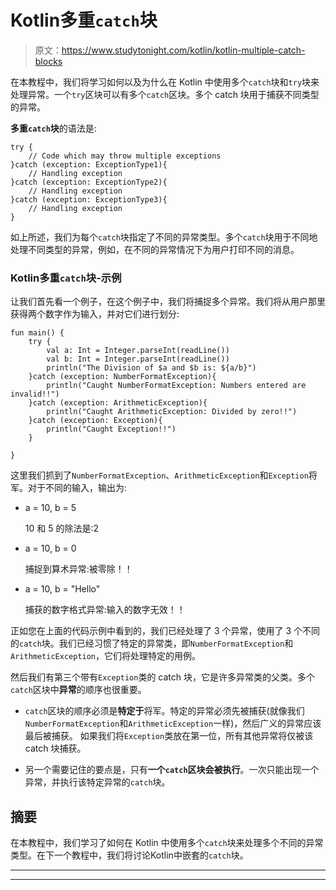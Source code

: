 # Kotlin多重`catch`块

> 原文：<https://www.studytonight.com/kotlin/kotlin-multiple-catch-blocks>

在本教程中，我们将学习如何以及为什么在 Kotlin 中使用多个`catch`块和`try`块来处理异常。一个`try`区块可以有多个`catch`区块。多个 catch 块用于捕获不同类型的异常。

**多重`catch`块**的语法是:

```
try {
    // Code which may throw multiple exceptions
}catch (exception: ExceptionType1){
    // Handling exception
}catch (exception: ExceptionType2){
    // Handling exception
}catch (exception: ExceptionType3){
    // Handling exception
}
```

如上所述，我们为每个`catch`块指定了不同的异常类型。多个`catch`块用于不同地处理不同类型的异常，例如，在不同的异常情况下为用户打印不同的消息。

### Kotlin多重`catch`块-示例

让我们首先看一个例子，在这个例子中，我们将捕捉多个异常。我们将从用户那里获得两个数字作为输入，并对它们进行划分:

```
fun main() {
    try {
        val a: Int = Integer.parseInt(readLine())
        val b: Int = Integer.parseInt(readLine())
        println("The Division of $a and $b is: ${a/b}")
    }catch (exception: NumberFormatException){
        println("Caught NumberFormatException: Numbers entered are invalid!!")
    }catch (exception: ArithmeticException){
        println("Caught ArithmeticException: Divided by zero!!")
    }catch (exception: Exception){
        println("Caught Exception!!")
    }

}
```

这里我们抓到了`NumberFormatException`、`ArithmeticException`和`Exception`将军。对于不同的输入，输出为:

*   a = 10, b = 5

    10 和 5 的除法是:2

*   a = 10, b = 0

    捕捉到算术异常:被零除！！

*   a = 10, b = "Hello"

    捕获的数字格式异常:输入的数字无效！！

正如您在上面的代码示例中看到的，我们已经处理了 3 个异常，使用了 3 个不同的`catch`块。我们已经习惯了特定的异常类，即`NumberFormatException`和`ArithmeticException`，它们将处理特定的用例。

然后我们有第三个带有`Exception`类的 catch 块，它是许多异常类的父类。多个`catch`区块中**异常**的顺序也很重要。

*   `catch`区块的顺序必须是**特定于**将军。特定的异常必须先被捕获(就像我们`NumberFormatException`和`ArithmeticException`一样)，然后广义的异常应该最后被捕获。
    如果我们将`Exception`类放在第一位，所有其他异常将仅被该 catch 块捕获。

*   另一个需要记住的要点是，只有**一个`catch`区块会被执行**。一次只能出现一个异常，并执行该特定异常的`catch`块。

## 摘要

在本教程中，我们学习了如何在 Kotlin 中使用多个`catch`块来处理多个不同的异常类型。在下一个教程中，我们将讨论Kotlin中嵌套的`catch`块。

* * *

* * *